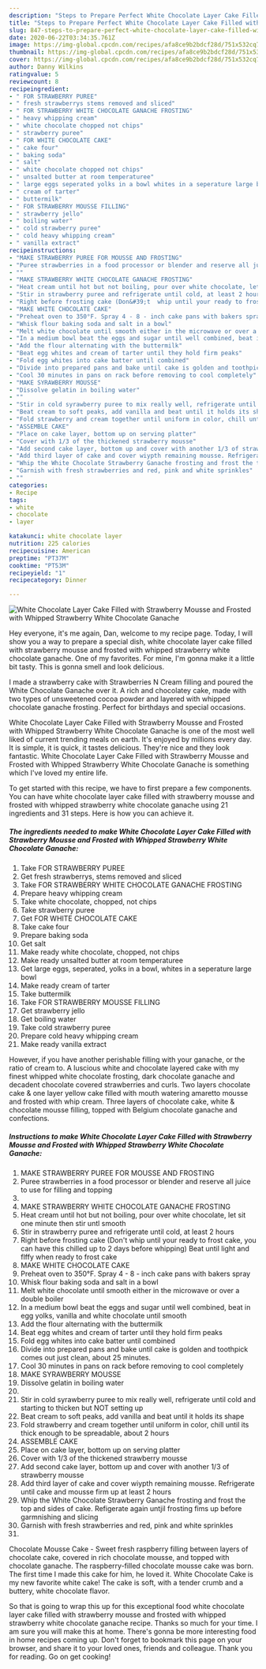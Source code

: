 ```yaml
---
description: "Steps to Prepare Perfect White Chocolate Layer Cake Filled with Strawberry Mousse and Frosted with Whipped Strawberry White Chocolate Ganache"
title: "Steps to Prepare Perfect White Chocolate Layer Cake Filled with Strawberry Mousse and Frosted with Whipped Strawberry White Chocolate Ganache"
slug: 847-steps-to-prepare-perfect-white-chocolate-layer-cake-filled-with-strawberry-mousse-and-frosted-with-whipped-strawberry-white-chocolate-ganache
date: 2020-06-22T03:34:35.761Z
image: https://img-global.cpcdn.com/recipes/afa8ce9b2bdcf28d/751x532cq70/white-chocolate-layer-cake-filled-with-strawberry-mousse-and-frosted-with-whipped-strawberry-white-c-recipe-main-photo.jpg
thumbnail: https://img-global.cpcdn.com/recipes/afa8ce9b2bdcf28d/751x532cq70/white-chocolate-layer-cake-filled-with-strawberry-mousse-and-frosted-with-whipped-strawberry-white-c-recipe-main-photo.jpg
cover: https://img-global.cpcdn.com/recipes/afa8ce9b2bdcf28d/751x532cq70/white-chocolate-layer-cake-filled-with-strawberry-mousse-and-frosted-with-whipped-strawberry-white-c-recipe-main-photo.jpg
author: Danny Wilkins
ratingvalue: 5
reviewcount: 8
recipeingredient:
- " FOR STRAWBERRY PUREE"
- " fresh strawberrys stems removed and sliced"
- " FOR STRAWBERRY WHITE CHOCOLATE GANACHE FROSTING"
- " heavy whipping cream"
- " white chocolate chopped not chips"
- " strawberry puree"
- " FOR WHITE CHOCOLATE CAKE"
- " cake four"
- " baking soda"
- " salt"
- " white chocolate chopped not chips"
- " unsalted butter at room temperaturee"
- " large eggs seperated yolks in a bowl whites in a seperature large bowl"
- " cream of tarter"
- " buttermilk"
- " FOR STRAWBERRY MOUSSE FILLING"
- " strawberry jello"
- " boiling water"
- " cold strawberry puree"
- " cold heavy whipping cream"
- " vanilla extract"
recipeinstructions:
- "MAKE STRAWBERRY PUREE FOR MOUSSE AND FROSTING"
- "Puree strawberries in a food processor or blender and reserve all juice to use for filling and topping"
- ""
- "MAKE STRAWBERRY WHITE CHOCOLATE GANACHE FROSTING"
- "Heat cream until hot but not boiling, pour over white chocolate, let sit one minute then stir untl smooth"
- "Stir in strawberry puree and refrigerate until cold, at least 2 hours"
- "Right before frosting cake (Don&#39;t  whip until your ready to frost cake, you can have this chilled up to 2 days before whipping) Beat until light and flffy when ready to frost cake"
- "MAKE WHITE CHOCOLATE CAKE"
- "Preheat oven to 350°F. Spray 4 - 8 - inch cake pans with bakers spray"
- "Whisk flour baking soda and salt in a bowl"
- "Melt white chocolate until smooth either in the microwave or over a double boiler"
- "In a medium bowl beat the eggs and sugar until well combined, beat in egg yolks, vanilla and white chocolate until smooth"
- "Add the flour alternating with the buttermilk"
- "Beat egg whites and cream of tarter until they hold firm peaks"
- "Fold egg whites into cake batter until combined"
- "Divide into prepared pans and bake until cake is golden and toothpick comes out just clean, about 25 minutes."
- "Cool 30 minutes in pans on rack before removing to cool completely"
- "MAKE SYRAWBERRY MOUSSE"
- "Dissolve gelatin in boiling water"
- ""
- "Stir in cold syrawberry puree to mix really well, refrigerate until cold and starting to thicken but NOT setting up"
- "Beat cream to soft peaks, add vanilla and beat until it holds its shape"
- "Fold strawberry and cream together until uniform in color, chill until its thick enough to be spreadable, about 2 hours"
- "ASSEMBLE CAKE"
- "Place on cake layer, bottom up on serving platter"
- "Cover with 1/3 of the thickened strawberry mousse"
- "Add second cake layer, bottom up and cover with another 1/3 of strawberry mousse"
- "Add third layer of cake and cover wiypth remaining mousse. Refrigerate until cake and mousse firm up at least 2 hours"
- "Whip the White Chocolate Strawberry Ganache frosting and frost the top and sides of cake. Refigerate again untjil frosting fims up before garmnishing and slicing"
- "Garnish with fresh strawberries and red, pink and white sprinkles"
- ""
categories:
- Recipe
tags:
- white
- chocolate
- layer

katakunci: white chocolate layer 
nutrition: 225 calories
recipecuisine: American
preptime: "PT37M"
cooktime: "PT53M"
recipeyield: "1"
recipecategory: Dinner

---
```



![White Chocolate Layer Cake Filled with Strawberry Mousse and Frosted with Whipped Strawberry White Chocolate Ganache](https://img-global.cpcdn.com/recipes/afa8ce9b2bdcf28d/751x532cq70/white-chocolate-layer-cake-filled-with-strawberry-mousse-and-frosted-with-whipped-strawberry-white-c-recipe-main-photo.jpg)

Hey everyone, it's me again, Dan, welcome to my recipe page. Today, I will show you a way to prepare a special dish, white chocolate layer cake filled with strawberry mousse and frosted with whipped strawberry white chocolate ganache. One of my favorites. For mine, I'm gonna make it a little bit tasty. This is gonna smell and look delicious.

I made a strawberry cake with Strawberries N Cream filling and poured the White Chocolate Ganache over it. A rich and chocolatey cake, made with two types of unsweetened cocoa powder and layered with whipped chocolate ganache frosting. Perfect for birthdays and special occasions.

White Chocolate Layer Cake Filled with Strawberry Mousse and Frosted with Whipped Strawberry White Chocolate Ganache is one of the most well liked of current trending meals on earth. It's enjoyed by millions every day. It is simple, it is quick, it tastes delicious. They're nice and they look fantastic. White Chocolate Layer Cake Filled with Strawberry Mousse and Frosted with Whipped Strawberry White Chocolate Ganache is something which I've loved my entire life.


To get started with this recipe, we have to first prepare a few components. You can have white chocolate layer cake filled with strawberry mousse and frosted with whipped strawberry white chocolate ganache using 21 ingredients and 31 steps. Here is how you can achieve it.

<!--inarticleads1-->

##### The ingredients needed to make White Chocolate Layer Cake Filled with Strawberry Mousse and Frosted with Whipped Strawberry White Chocolate Ganache:

1. Take  FOR STRAWBERRY PUREE
1. Get  fresh strawberrys, stems removed and sliced
1. Take  FOR STRAWBERRY WHITE CHOCOLATE GANACHE FROSTING
1. Prepare  heavy whipping cream
1. Take  white chocolate, chopped, not chips
1. Take  strawberry puree
1. Get  FOR WHITE CHOCOLATE CAKE
1. Take  cake four
1. Prepare  baking soda
1. Get  salt
1. Make ready  white chocolate, chopped, not chips
1. Make ready  unsalted butter at room temperaturee
1. Get  large eggs, seperated, yolks in a bowl, whites in a seperature large bowl
1. Make ready  cream of tarter
1. Take  buttermilk
1. Take  FOR STRAWBERRY MOUSSE FILLING
1. Get  strawberry jello
1. Get  boiling water
1. Take  cold strawberry puree
1. Prepare  cold heavy whipping cream
1. Make ready  vanilla extract


However, if you have another perishable filling with your ganache, or the ratio of cream to. A luscious white and chocolate layered cake with my finest whipped white chocolate frosting, dark chocolate ganache and decadent chocolate covered strawberries and curls. Two layers chocolate cake &amp; one layer yellow cake filled with mouth watering amaretto mousse and frosted with whip cream. Three layers of chocolate cake, white &amp; chocolate mousse filling, topped with Belgium chocolate ganache and confections. 

<!--inarticleads2-->

##### Instructions to make White Chocolate Layer Cake Filled with Strawberry Mousse and Frosted with Whipped Strawberry White Chocolate Ganache:

1. MAKE STRAWBERRY PUREE FOR MOUSSE AND FROSTING
1. Puree strawberries in a food processor or blender and reserve all juice to use for filling and topping
1. 
1. MAKE STRAWBERRY WHITE CHOCOLATE GANACHE FROSTING
1. Heat cream until hot but not boiling, pour over white chocolate, let sit one minute then stir untl smooth
1. Stir in strawberry puree and refrigerate until cold, at least 2 hours
1. Right before frosting cake (Don&#39;t  whip until your ready to frost cake, you can have this chilled up to 2 days before whipping) Beat until light and flffy when ready to frost cake
1. MAKE WHITE CHOCOLATE CAKE
1. Preheat oven to 350°F. Spray 4 - 8 - inch cake pans with bakers spray
1. Whisk flour baking soda and salt in a bowl
1. Melt white chocolate until smooth either in the microwave or over a double boiler
1. In a medium bowl beat the eggs and sugar until well combined, beat in egg yolks, vanilla and white chocolate until smooth
1. Add the flour alternating with the buttermilk
1. Beat egg whites and cream of tarter until they hold firm peaks
1. Fold egg whites into cake batter until combined
1. Divide into prepared pans and bake until cake is golden and toothpick comes out just clean, about 25 minutes.
1. Cool 30 minutes in pans on rack before removing to cool completely
1. MAKE SYRAWBERRY MOUSSE
1. Dissolve gelatin in boiling water
1. 
1. Stir in cold syrawberry puree to mix really well, refrigerate until cold and starting to thicken but NOT setting up
1. Beat cream to soft peaks, add vanilla and beat until it holds its shape
1. Fold strawberry and cream together until uniform in color, chill until its thick enough to be spreadable, about 2 hours
1. ASSEMBLE CAKE
1. Place on cake layer, bottom up on serving platter
1. Cover with 1/3 of the thickened strawberry mousse
1. Add second cake layer, bottom up and cover with another 1/3 of strawberry mousse
1. Add third layer of cake and cover wiypth remaining mousse. Refrigerate until cake and mousse firm up at least 2 hours
1. Whip the White Chocolate Strawberry Ganache frosting and frost the top and sides of cake. Refigerate again untjil frosting fims up before garmnishing and slicing
1. Garnish with fresh strawberries and red, pink and white sprinkles
1. 


Chocolate Mousse Cake - Sweet fresh raspberry filling between layers of chocolate cake, covered in rich chocolate mousse, and topped with chocolate ganache. The raspberry-filled chocolate mousse cake was born. The first time I made this cake for him, he loved it. White Chocolate Cake is my new favorite white cake! The cake is soft, with a tender crumb and a buttery, white chocolate flavor. 

So that is going to wrap this up for this exceptional food white chocolate layer cake filled with strawberry mousse and frosted with whipped strawberry white chocolate ganache recipe. Thanks so much for your time. I am sure you will make this at home. There's gonna be more interesting food in home recipes coming up. Don't forget to bookmark this page on your browser, and share it to your loved ones, friends and colleague. Thank you for reading. Go on get cooking!
